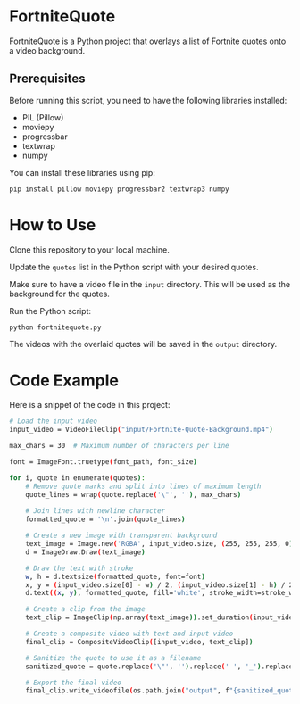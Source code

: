 # FortniteQuote
FortniteQuote is a Python project that overlays a list of Fortnite quotes onto a video background. 

## Prerequisites
Before running this script, you need to have the following libraries installed:

- PIL (Pillow)
- moviepy
- progressbar
- textwrap
- numpy

You can install these libraries using pip:

```bash
pip install pillow moviepy progressbar2 textwrap3 numpy
```

# How to Use
Clone this repository to your local machine.

Update the `quotes` list in the Python script with your desired quotes.

Make sure to have a video file in the `input` directory. This will be used as the background for the quotes.

Run the Python script:
```bash
python fortnitequote.py
```
The videos with the overlaid quotes will be saved in the `output` directory.

# Code Example
Here is a snippet of the code in this project:

```bash
# Load the input video
input_video = VideoFileClip("input/Fortnite-Quote-Background.mp4")

max_chars = 30  # Maximum number of characters per line

font = ImageFont.truetype(font_path, font_size)

for i, quote in enumerate(quotes):
    # Remove quote marks and split into lines of maximum length
    quote_lines = wrap(quote.replace('\"', ''), max_chars)
    
    # Join lines with newline character
    formatted_quote = '\n'.join(quote_lines)

    # Create a new image with transparent background
    text_image = Image.new('RGBA', input_video.size, (255, 255, 255, 0))
    d = ImageDraw.Draw(text_image)

    # Draw the text with stroke
    w, h = d.textsize(formatted_quote, font=font)
    x, y = (input_video.size[0] - w) / 2, (input_video.size[1] - h) / 2
    d.text((x, y), formatted_quote, fill='white', stroke_width=stroke_width, stroke_fill='black', font=font)

    # Create a clip from the image
    text_clip = ImageClip(np.array(text_image)).set_duration(input_video.duration)

    # Create a composite video with text and input video
    final_clip = CompositeVideoClip([input_video, text_clip])

    # Sanitize the quote to use it as a filename
    sanitized_quote = quote.replace('\"', '').replace(' ', '_').replace('\n', '_').replace(',', '').replace('.', '')

    # Export the final video
    final_clip.write_videofile(os.path.join("output", f"{sanitized_quote}.mp4"), codec='libx264')
```
